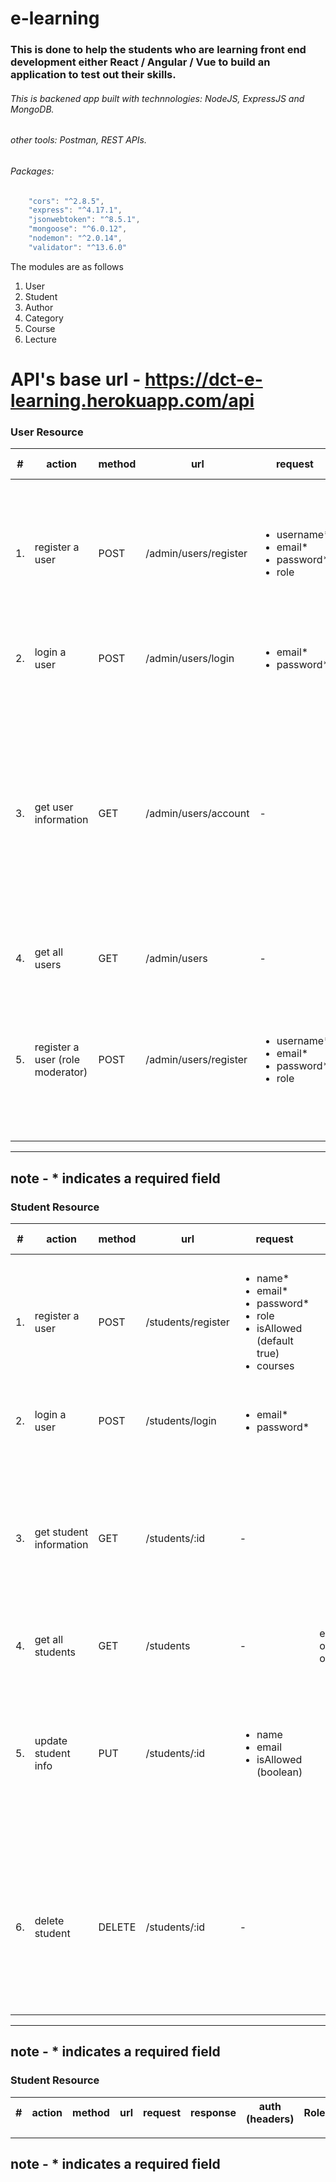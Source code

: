 # e-learning
### This is done to help the students who are learning front end development either React / Angular / Vue to build an application to test out their skills.
###### This is backened app built with technnologies: NodeJS, ExpressJS and MongoDB.
###### other tools: Postman, REST APIs.
###### Packages: 
```javascript "bcryptjs": "^2.4.3",
    "cors": "^2.8.5",
    "express": "^4.17.1",
    "jsonwebtoken": "^8.5.1",
    "mongoose": "^6.0.12",
    "nodemon": "^2.0.14",
    "validator": "^13.6.0" 
 ```

The modules are as follows

1. User
2. Student
3. Author
4. Category
5. Course
6. Lecture

# API's base url - https://dct-e-learning.herokuapp.com/api

### User Resource
| # | action | method | url | request | response | auth (headers) | Role |
| ---- |-----|-------|--------|---------|------| ------|------|
| 1. | register a user | POST | /admin/users/register | <ul> <li> username*  </li> <li> email*  </li> <li> password*  </li> <li> role  </li> </ul>  |  <ul> <li> _id </li> <li> username </li> <li> email </li>  <li> password </li>  <li> admin (default first user is admin) </li> <li> createdAt</li> <li> updatedAt </li> </ul> | no | no|
| 2. | login a user | POST | /admin/users/login |  <ul> <li> email* </li> <li> password* </li> </ul> | <ul> <li>  token (validity 2 days.) </li></ul> | no | no|
| 3. | get user information | GET | /admin/users/account | - |  <ul> <li> _id </li> <li> username </li> <li> email </li>  <li> password </li><li> role </li><li> iat ( "Issued At" )(provided by jwt)</li><li> exp <li>(The date-time when this token will expire.)</li> <li>(provided by jwt)</li></li> </ul> | `{ Authorization : <token>}` | admin|
| 4. | get all users | GET | /admin/users | - | empty array or array of objects | `{ Authorization : <token>}` | admin|
| 5. | register a user (role moderator) | POST | /admin/users/register | <ul> <li> username*  </li> <li> email*  </li> <li> password*  </li> <li> role </li> </ul>  |  <ul> <li> _id </li> <li> username </li> <li> email </li>  <li> password </li>  <li> moderator (default except first user is moderator) </li> <li> createdAt</li> <li> updatedAt </li> </ul> | `{ Authorization : <token>}` | admin (only admin role can create moderator)|
---
**note - * indicates a required field**
---
### Student Resource
| # | action | method | url | request | response | auth (headers) | Role |
| ---- |-----|-------|--------|---------|------| ------|------|
| 1. | register a user | POST | /students/register | <ul> <li> name*  </li> <li> email*  </li> <li> password*  </li><li> role </li><li> isAllowed (default true)</li><li> courses </li> </ul>  |  <ul> <li> _id </li> <li> username </li> <li> email </li>  <li> password </li><li> true </li> <li> empty array </li><li> createdAt</li> <li> updatedAt </li> </ul> | no | no|
| 2. | login a user | POST | /students/login |  <ul> <li> email* </li> <li> password* </li> </ul> | <ul> <li>  token (no expiry date) </li></ul> | no | no|
| 3. | get student information | GET | /students/:id | - |  <ul> <li> _id </li> <li> name </li> <li> email </li>  <li> password </li> <li> role </li><li> isAllowed </li><li> empty array or array of objects </li> <li> createdAt</li> <li> updatedAt </li> </ul> | `{ Authorization : <token>}` | yes (any)|
| 4. | get all students | GET | /students | - | empty array or array of objects | `{ Authorization : <token>}` | all  |
| 5. | update student info | PUT | /students/:id | <ul> <li> name </li> <li> email </li><li> isAllowed (boolean) </li>   </ul>  | <ul> <li> _id </li> <li> name </li> <li> email </li>  <li> password </li> <li> role </li><li> isAllowed </li><li> empty array or array of objects </li> <li> createdAt</li> <li> updatedAt </li> </ul>  | `{ Authorization : <token>}` | admin, moderator and registerd student   |
| 6. | delete student | DELETE | /students/:id | -  | <ul> <li> _id </li> <li> name </li> <li> email </li>  <li> password </li> <li> role </li><li> isAllowed </li><li> empty array or array of objects </li> <li> createdAt</li> <li> updatedAt </li> </ul>  | `{ Authorization : <token>}` | admin   |
---
**note - * indicates a required field**
---
### Student Resource
| # | action | method | url | request | response | auth (headers) | Role |
| ---- |-----|-------|--------|---------|------| ------|------|



---
**note - * indicates a required field**
---